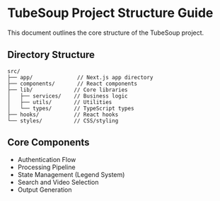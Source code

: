 # TubeSoup Project Structure Guide

This document outlines the core structure of the TubeSoup project.

## Directory Structure

```
src/
├── app/              // Next.js app directory
├── components/       // React components
├── lib/             // Core libraries
│   ├── services/    // Business logic
│   ├── utils/       // Utilities
│   └── types/       // TypeScript types
├── hooks/           // React hooks
└── styles/          // CSS/styling
```

## Core Components
- Authentication Flow
- Processing Pipeline
- State Management (Legend System)
- Search and Video Selection
- Output Generation
